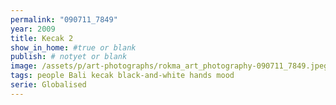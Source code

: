 ```yaml
---
permalink: "090711_7849"
year: 2009
title: Kecak 2
show_in_home: #true or blank
publish: # notyet or blank
image: /assets/p/art-photographs/rokma_art_photography-090711_7849.jpeg
tags: people Bali kecak black-and-white hands mood
serie: Globalised 
---
```

